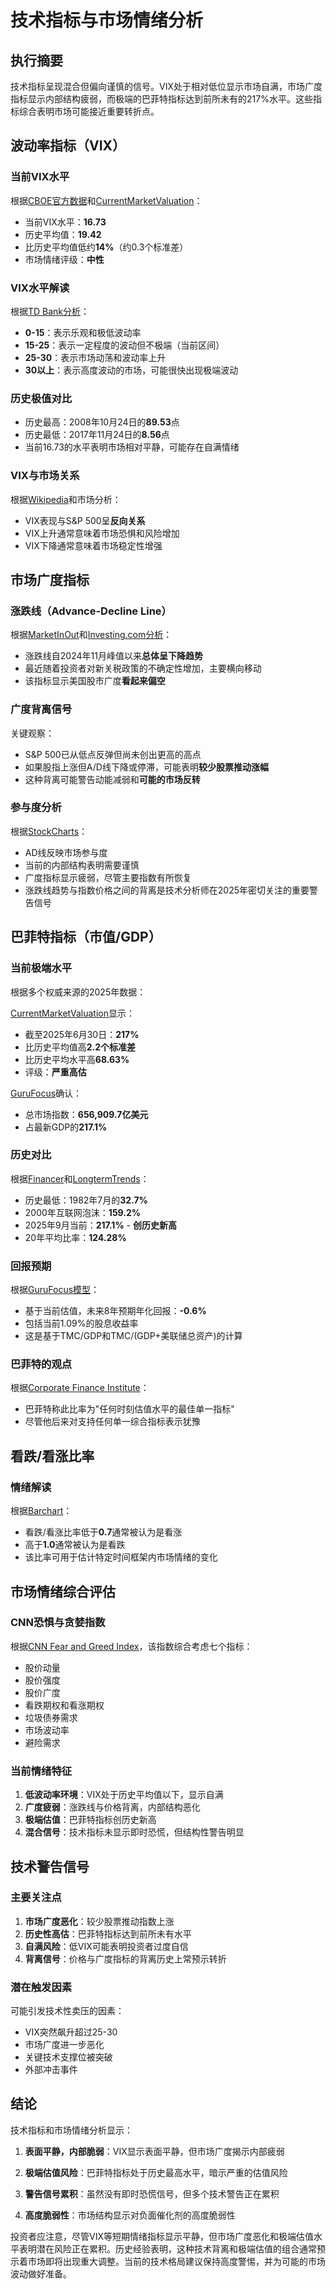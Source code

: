 # 技术指标与市场情绪分析

## 执行摘要

技术指标呈现混合但偏向谨慎的信号。VIX处于相对低位显示市场自满，市场广度指标显示内部结构疲弱，而极端的巴菲特指标达到前所未有的217%水平。这些指标综合表明市场可能接近重要转折点。

## 波动率指标（VIX）

### 当前VIX水平

根据[CBOE官方数据](https://www.cboe.com/tradable_products/vix/)和[CurrentMarketValuation](https://www.currentmarketvaluation.com/models/vix-fear-index.php)：

- 当前VIX水平：**16.73**
- 历史平均值：**19.42**
- 比历史平均值低约**14%**（约0.3个标准差）
- 市场情绪评级：**中性**

### VIX水平解读

根据[TD Bank分析](https://www.td.com/ca/en/investing/direct-investing/articles/understanding-vix)：

- **0-15**：表示乐观和极低波动率
- **15-25**：表示一定程度的波动但不极端（当前区间）
- **25-30**：表示市场动荡和波动率上升
- **30以上**：表示高度波动的市场，可能很快出现极端波动

### 历史极值对比

- 历史最高：2008年10月24日的**89.53**点
- 历史最低：2017年11月24日的**8.56**点
- 当前16.73的水平表明市场相对平静，可能存在自满情绪

### VIX与市场关系

根据[Wikipedia](https://en.wikipedia.org/wiki/VIX)和市场分析：
- VIX表现与S&P 500呈**反向关系**
- VIX上升通常意味着市场恐惧和风险增加
- VIX下降通常意味着市场稳定性增强

## 市场广度指标

### 涨跌线（Advance-Decline Line）

根据[MarketInOut](https://www.marketinout.com/chart/market.php?breadth=advance-decline-line)和[Investing.com分析](https://www.investing.com/analysis/why-the-nyse-advancedecline-line-is-more-important-than-ever-in-todays-market-200658169)：

- 涨跌线自2024年11月峰值以来**总体呈下降趋势**
- 最近随着投资者对新关税政策的不确定性增加，主要横向移动
- 该指标显示美国股市广度**看起来偏空**

### 广度背离信号

关键观察：
- S&P 500已从低点反弹但尚未创出更高的高点
- 如果股指上涨但A/D线下降或停滞，可能表明**较少股票推动涨幅**
- 这种背离可能警告动能减弱和**可能的市场反转**

### 参与度分析

根据[StockCharts](https://chartschool.stockcharts.com/table-of-contents/market-indicators/advance-decline-line)：
- AD线反映市场参与度
- 当前的内部结构表明需要谨慎
- 广度指标显示疲弱，尽管主要指数有所恢复
- 涨跌线趋势与指数价格之间的背离是技术分析师在2025年密切关注的重要警告信号

## 巴菲特指标（市值/GDP）

### 当前极端水平

根据多个权威来源的2025年数据：

[CurrentMarketValuation](https://www.currentmarketvaluation.com/models/buffett-indicator.php)显示：
- 截至2025年6月30日：**217%**
- 比历史平均值高**2.2个标准差**
- 比历史平均水平高**68.63%**
- 评级：**严重高估**

[GuruFocus](https://www.gurufocus.com/stock-market-valuations.php/)确认：
- 总市场指数：**656,909.7亿美元**
- 占最新GDP的**217.1%**

### 历史对比

根据[Financer](https://financer.com/invest/buffett-indicator/)和[LongtermTrends](https://www.longtermtrends.net/market-cap-to-gdp-the-buffett-indicator/)：

- 历史最低：1982年7月的**32.7%**
- 2000年互联网泡沫：**159.2%**
- 2025年9月当前：**217.1%** - **创历史新高**
- 20年平均比率：**124.28%**

### 回报预期

根据[GuruFocus模型](https://www.gurufocus.com/stock-market-valuations.php/)：
- 基于当前估值，未来8年预期年化回报：**-0.6%**
- 包括当前1.09%的股息收益率
- 这是基于TMC/GDP和TMC/(GDP+美联储总资产)的计算

### 巴菲特的观点

根据[Corporate Finance Institute](https://corporatefinanceinstitute.com/resources/valuation/market-cap-to-gdp-buffett-indicator/)：
- 巴菲特称此比率为"任何时刻估值水平的最佳单一指标"
- 尽管他后来对支持任何单一综合指标表示犹豫

## 看跌/看涨比率

### 情绪解读

根据[Barchart](https://www.barchart.com/stocks/quotes/$VIX/put-call-ratios)：
- 看跌/看涨比率低于**0.7**通常被认为是看涨
- 高于**1.0**通常被认为是看跌
- 该比率可用于估计特定时间框架内市场情绪的变化

## 市场情绪综合评估

### CNN恐惧与贪婪指数

根据[CNN Fear and Greed Index](https://www.cnn.com/markets/fear-and-greed)，该指数综合考虑七个指标：
- 股价动量
- 股价强度
- 股价广度
- 看跌期权和看涨期权
- 垃圾债券需求
- 市场波动率
- 避险需求

### 当前情绪特征

1. **低波动率环境**：VIX处于历史平均值以下，显示自满
2. **广度疲弱**：涨跌线与价格背离，内部结构恶化
3. **极端估值**：巴菲特指标创历史新高
4. **混合信号**：技术指标未显示即时恐慌，但结构性警告明显

## 技术警告信号

### 主要关注点

1. **市场广度恶化**：较少股票推动指数上涨
2. **历史性高估**：巴菲特指标达到前所未有水平
3. **自满风险**：低VIX可能表明投资者过度自信
4. **背离信号**：价格与广度指标的背离历史上常预示转折

### 潜在触发因素

可能引发技术性卖压的因素：
- VIX突然飙升超过25-30
- 市场广度进一步恶化
- 关键技术支撑位被突破
- 外部冲击事件

## 结论

技术指标和市场情绪分析显示：

1. **表面平静，内部脆弱**：VIX显示表面平静，但市场广度揭示内部疲弱

2. **极端估值风险**：巴菲特指标处于历史最高水平，暗示严重的估值风险

3. **警告信号累积**：虽然没有即时恐慌信号，但多个技术警告正在累积

4. **高度脆弱性**：市场结构显示对负面催化剂的高度脆弱性

投资者应注意，尽管VIX等短期情绪指标显示平静，但市场广度恶化和极端估值水平表明潜在风险正在累积。历史经验表明，这种技术背离和极端估值的组合通常预示着市场即将出现重大调整。当前的技术格局建议保持高度警惕，并为可能的市场波动做好准备。